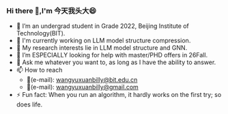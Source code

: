 ### Hi there 👋,I'm 今天我头大😄
- 🔭 I’m an undergrad student in Grade 2022, Beijing Institute of Technology(BIT).
- 🌱 I'm currently working on LLM model structure compression.
- 💬 My research interests lie in LLM model structure and GNN.
- 🤔 I’m ESPECIALLY looking for help with master/PHD offers in 26Fall.
- 💬 Ask me whatever you want to, as long as I have the ability to answer.
- 📫 How to reach
   - 📧(e-mail): wangyuxuanbilly@bit.edu.cn
   - 📧(e-mail): wangyuxuanbilly@gmail.com
- ⚡ Fun fact: When you run an algorithm, it hardly works on the first try; so does life.
    
<!--

Here are some ideas to get you started:

- 🔭 I’m currently working on ...
- 🌱 I’m currently learning ...
- 👯 I’m looking to collaborate on ...
- 🤔 I’m looking for help with ...
- 💬 Ask me about ...
- 📫 How to reach me: ...
- 😄 Pronouns: ...
- ⚡ Fun fact: ...
-->
